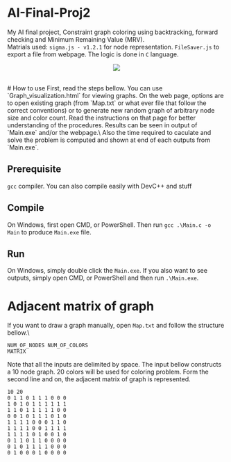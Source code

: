 # AI-Final-Proj2
My AI final project, Constraint graph coloring using backtracking, forward checking and Minimum Remaining Value (MRV).<br />
Matrials used: `sigma.js - v1.2.1` for node representation. `FileSaver.js` to export a file from webpage. The logic is done in `C` language.
<p align="center"><img src="https://drive.google.com/uc?export=view&id=1prNb_LYhx-zngrFcvC4jc7w3fRykTxLr"></p>
<br />
# How to use
First, read the steps bellow. You can use `Graph_visualization.html` for viewing graphs. On the web page, options are to open existing graph (from `Map.txt` or what ever file that follow the correct conventions) or to generate new random graph of arbitrary node size and color count. Read the instructions on that page for better understanding of the procedures. Results can be seen in output of `Main.exe` and/or the webpage.\
Also the time required to caculate and solve the problem is computed and shown at end of each outputs from `Main.exe`.

## Prerequisite
`gcc` compiler. You can also compile easily with DevC++ and stuff
## Compile
On Windows, first open CMD, or PowerShell. Then run `gcc .\Main.c -o Main` to produce `Main.exe` file.
## Run
On Windows, simply double click the `Main.exe`. If you also want to see outputs, simply open CMD, or PowerShell and then run `.\Main.exe`.

# Adjacent matrix of graph
If you want to draw a graph manually, open `Map.txt` and follow the structure bellow.\
```
NUM_OF_NODES NUM_OF_COLORS
MATRIX
```
Note that all the inputs are delimited by space.
The input bellow constructs a 10 node graph. 20 colors will be used for coloring problem. Form the second line and on, the adjacent matrix of graph is represented.
```
10 20
0 1 1 0 1 1 1 0 0 0
1 0 1 0 1 1 1 1 1 1
1 1 0 1 1 1 1 1 0 0
0 0 1 0 1 1 1 0 1 0
1 1 1 1 0 0 0 1 1 0
1 1 1 1 0 0 1 1 1 1
1 1 1 1 0 1 0 0 1 0
0 1 1 0 1 1 0 0 0 0
0 1 0 1 1 1 1 0 0 0
0 1 0 0 0 1 0 0 0 0
```
